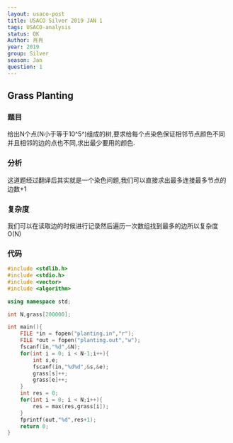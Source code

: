 ```yaml
---
layout: usaco-post
title: USACO Silver 2019 JAN 1
tags: USACO-analysis
status: OK
Author: 肖肖
year: 2019
group: Silver
season: Jan
question: 1
---
```

## Grass Planting

### 题目

给出N个点(N小于等于10^5^)组成的树,要求给每个点染色保证相邻节点颜色不同并且相邻的边的点也不同,求出最少要用的颜色.

### 分析

这道题经过翻译后其实就是一个染色问题,我们可以直接求出最多连接最多节点的边数+1

### 复杂度

我们可以在读取边的时候进行记录然后遍历一次数组找到最多的边所以复杂度O(N)

### 代码

```c++
#include <stdlib.h>
#include <stdio.h>
#include <vector>
#include <algorithm>

using namespace std;

int N,grass[200000];

int main(){
	FILE *in = fopen("planting.in","r");
	FILE *out = fopen("planting.out","w");
	fscanf(in,"%d",&N);
	for(int i = 0; i < N-1;i++){
		int s,e;
		fscanf(in,"%d%d",&s,&e);
		grass[s]++;
		grass[e]++;
	}
	int res = 0;
	for(int i = 0; i < N;i++){
		res = max(res,grass[i]);
	}
	fprintf(out,"%d",res+1);
	return 0;
}
```

